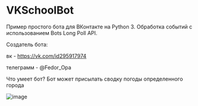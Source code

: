 # VKSchoolBot

Пример простого бота для ВКонтакте на Python 3. Обработка событий с использованием Bots Long Poll API.

Создатель бота: 

вк - https://vk.com/id295917974

телеграмм - @Fedor_Opa

Что умеет бот?
Бот может присылать сводку погоды определенного города

![image](https://user-images.githubusercontent.com/81264432/112483209-dea01080-8d89-11eb-834e-50f2a9502196.png)

